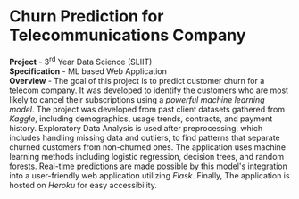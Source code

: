 # Churn Prediction for Telecommunications Company
**Project** - 3<sup>rd</sup> Year Data Science (SLIIT)<br>
**Specification** - ML based Web Application<br>
**Overview** -
The goal of this project is to predict customer churn for a telecom company. It was developed to identify the customers who are most likely to cancel their subscriptions using a _powerful machine learning model_. The project was developed from past client datasets gathered from _Kaggle_, including demographics, usage trends, contracts, and payment history. Exploratory Data Analysis is used after preprocessing, which includes handling missing data and outliers, to find patterns that separate churned customers from non-churned ones. The application uses machine learning methods including logistic regression, decision trees, and random forests. Real-time predictions are made possible by this model's integration into a user-friendly web application utilizing _Flask_. Finally, The application is hosted on _Heroku_ for easy accessibility.
